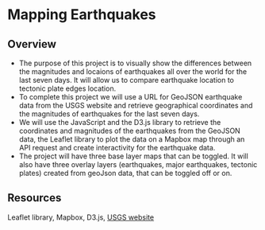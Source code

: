 # Mapping Earthquakes

## Overview

- The purpose of this project is to visually show the differences between the magnitudes and locaions of earthquakes all over the world for the last seven days. It will allow us to compare earthquake location to tectonic plate edges location.
- To complete this project we will use a URL for GeoJSON earthquake data from the USGS website and retrieve geographical coordinates and the magnitudes of earthquakes for the last seven days.
- We will use the JavaScript and the D3.js library to retrieve the coordinates and magnitudes of the earthquakes from the GeoJSON data, the Leaflet library to plot the data on a Mapbox map through an API request and create interactivity for the earthquake data.
- The project will have three base layer maps that can be toggled. It will also have three overlay layers (earthquakes, major earthquakes, tectonic plates) created from geoJson data, that can be toggled off or on.

## Resources
Leaflet library, Mapbox, D3.js, 
[USGS website](https://earthquake.usgs.gov/)

